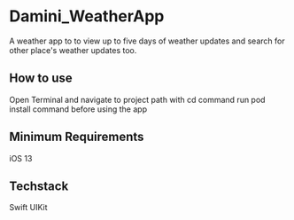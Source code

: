 #  Damini_WeatherApp

A weather app to to view up to five days of weather updates and search for other place's weather updates too.

## How to use

Open Terminal and navigate to project path with cd command
run pod install command before using the app

## Minimum Requirements

iOS 13

## Techstack

Swift
UIKit
